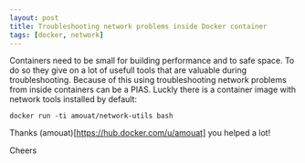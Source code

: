 ```yaml
---
layout: post
title: Troubleshooting network problems inside Docker container
tags: [docker, network]
---
```


Containers need to be small for building performance and to safe space. To do
so they give on a lot of usefull tools that are valuable during
troubleshooting.  Because of this using troubleshooting network problems from
inside containers can be a PIAS. Luckly there is a container image with
network tools installed by default:

```
docker run -ti amouat/network-utils bash
```

Thanks (amouat)[https://hub.docker.com/u/amouat] you helped a lot!

Cheers
